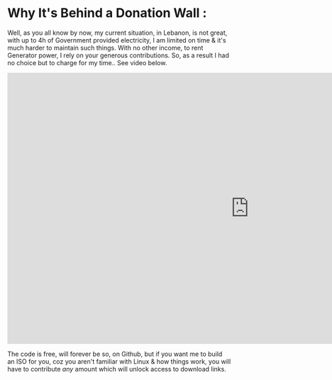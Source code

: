 # Why It's Behind a Donation Wall :
 
Well, as you all know by now, my current situation, in Lebanon, is not great, with up to 4h of Government provided electricity, I am limited on time & it's much harder to maintain such things. With no other income, to rent Generator power, I rely on your generous contributions. So, as a result I had no choice but to charge for my time.. See video below.

<center>
<iframe
    id="lebanon-video"
    width="1088"
    height="612"
    src="https://www.youtube.com/embed/cUxDtW8Zddc"
    frameborder="0"
    allow="autoplay; encrypted-media"
    allowfullscreen
>
</iframe>
</center>

The code is free, will forever be so, on Github, but if you want me to build an ISO for you, coz you aren't familiar with Linux & how things work, you will have to contribute *any* amount which will unlock access to download links.
